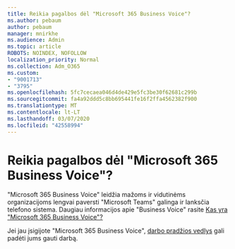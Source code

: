 ```yaml
---
title: Reikia pagalbos dėl "Microsoft 365 Business Voice"?
ms.author: pebaum
author: pebaum
manager: mnirkhe
ms.audience: Admin
ms.topic: article
ROBOTS: NOINDEX, NOFOLLOW
localization_priority: Normal
ms.collection: Adm_O365
ms.custom:
- "9001713"
- "3795"
ms.openlocfilehash: 5fc7cecaea046d4de429e5fc3be30f62681c299b
ms.sourcegitcommit: fa4a92ddd5c8bb695441fe16f2ffa4562382f900
ms.translationtype: MT
ms.contentlocale: lt-LT
ms.lasthandoff: 03/07/2020
ms.locfileid: "42558994"
---
```

# <a name="need-help-with-microsoft-365-business-voice"></a>Reikia pagalbos dėl "Microsoft 365 Business Voice"?

"Microsoft 365 Business Voice" leidžia mažoms ir vidutinėms organizacijoms lengvai paversti "Microsoft Teams" galinga ir lanksčia telefono sistema. Daugiau informacijos apie "Business Voice" rasite [Kas yra "Microsoft 365 Business Voice"?](https://docs.microsoft.com/microsoftteams/business-voice/whats-business-voice)

Jei jau įsigijote "Microsoft 365 Business Voice", [darbo pradžios vedlys](https://docs.microsoft.com/en-us/microsoftteams/business-voice/use-getting-started-wizard) gali padėti jums gauti darbą. 
